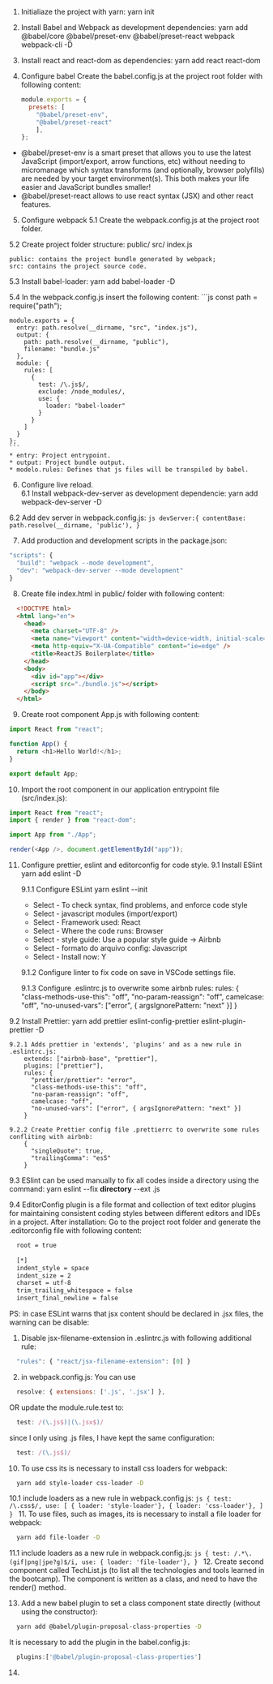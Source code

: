 1. Initialiaze the project with yarn:
  yarn init

2. Install Babel and Webpack as development dependencies: 
  yarn add @babel/core @babel/preset-env @babel/preset-react webpack webpack-cli -D

3. Install react and react-dom as dependencies:
  yarn add react react-dom

4. Configure babel
  Create the babel.config.js at the project root folder with following content:
    ```js
    module.exports = {
      presets: [
        "@babel/preset-env", 
        "@babel/preset-react"
        ],
    };
    ```

  * @babel/preset-env is a smart preset that allows you to use the latest JavaScript (import/export, arrow functions, etc) without needing to micromanage which syntax transforms (and optionally, browser polyfills) are needed by your target environment(s). This both makes your life easier and JavaScript bundles smaller!
  * @babel/preset-react allows to use react syntax (JSX) and other react features.

5. Configure webpack
  5.1 Create the webpack.config.js at the project root folder.
  
  5.2 Create project folder structure:
    public/
    src/
      index.js
  
    public: contains the project bundle generated by webpack;
    src: contains the project source code. 

  5.3 Install babel-loader:
    yarn add babel-loader -D

  5.4 In the webpack.config.js insert the following content:
    ```js
    const path = require("path");

    module.exports = {
      entry: path.resolve(__dirname, "src", "index.js"),
      output: {
        path: path.resolve(__dirname, "public"),
        filename: "bundle.js"
      },
      module: {
        rules: [
          {
            test: /\.js$/,
            exclude: /node_modules/,
            use: {
              loader: "babel-loader"
            }
          }
        ]
      }
    };
    ```
    * entry: Project entrypoint.
    * output: Project bundle output.
    * modelo.rules: Defines that js files will be transpiled by babel.

6. Configure live reload.     
  6.1 Install webpack-dev-server as development dependencie:
    yarn add webpack-dev-server -D

  6.2 Add dev server in webpack.config.js:
    ```js
    devServer:{
      contentBase: path.resolve(__dirname, 'public'),
    }
    ``` 

7. Add production and development scripts in the package.json:
  ```js
  "scripts": {
    "build": "webpack --mode development",
    "dev": "webpack-dev-server --mode development"
  }
  ```   
8. Create file index.html in public/ folder with following content:
  ```html
    <!DOCTYPE html>
    <html lang="en">
      <head>
        <meta charset="UTF-8" />
        <meta name="viewport" content="width=device-width, initial-scale=1.0" />
        <meta http-equiv="X-UA-Compatible" content="ie=edge" />
        <title>ReactJS Boilerplate</title>
      </head>
      <body>
        <div id="app"></div>
        <script src="./bundle.js"></script>
      </body>
    </html>
  ```
9. Create root component App.js with following content:
  ```js
  import React from "react";

  function App() {
    return <h1>Hello World!</h1>;
  }

  export default App;
  ``` 
10. Import the root component in our application entrypoint file (src/index.js):
  ```js
  import React from "react";
  import { render } from "react-dom";

  import App from "./App";

  render(<App />, document.getElementById("app"));
  ```

11. Configure prettier, eslint and editorconfig for code style. 
  9.1 Install ESlint
    yarn add eslint -D

    9.1.1 Configure ESLint
      yarn eslint --init

      - Select - To check syntax, find problems, and enforce code style
      - Select - javascript modules (import/export)
      - Select - Framework used: React
      - Select - Where the code runs: Browser
      - Select - style guide: Use a popular style guide -> Airbnb
      - Select - formato do arquivo config: Javascript
      - Select - Install now: Y

    9.1.2 Configure linter to fix code on save in VSCode settings file.

    9.1.3 Configure .eslintrc.js to overwrite some airbnb rules:
        rules: {
          "class-methods-use-this": "off",
          "no-param-reassign": "off",
          camelcase: "off",
          "no-unused-vars": ["error", { argsIgnorePattern: "next" }]
        }

  9.2 Install Prettier:
    yarn add prettier eslint-config-prettier eslint-plugin-prettier -D

    9.2.1 Adds prettier in 'extends', 'plugins' and as a new rule in .eslintrc.js:
        extends: ["airbnb-base", "prettier"],
        plugins: ["prettier"],
        rules: {
          "prettier/prettier": "error",
          "class-methods-use-this": "off",
          "no-param-reassign": "off",
          camelcase: "off",
          "no-unused-vars": ["error", { argsIgnorePattern: "next" }]
        }

    9.2.2 Create Prettier config file .prettierrc to overwrite some rules confliting with airbnb:
        {
          "singleQuote": true,
          "trailingComma": "es5"
        }

  9.3 ESlint can be used manually to fix all codes inside a directory using the command:
    yarn eslint --fix **directory** --ext .js

  9.4 EditorConfig plugin is a file format and collection of text editor plugins for maintaining consistent coding styles between different editors and IDEs in a project. After installation: Go to the project root folder and generate the .editorconfig file with following content:
  ```bash
    root = true
    
    [*]
    indent_style = space
    indent_size = 2
    charset = utf-8
    trim_trailing_whitespace = false
    insert_final_newline = false
  ```
PS: in case ESLint warns that jsx content should be declared in .jsx files, the warning can be disable:
1. Disable jsx-filename-extension in .eslintrc.js with following additional rule:
    
  ```js
    "rules": { "react/jsx-filename-extension": [0] }
  ```

2. in webpack.config.js:
  You can use 
  ```js
    resolve: { extensions: ['.js', '.jsx'] },
  ```
  OR update the module.rule.test to:
    
  ```js
    test: /(\.js$)|(\.jsx$)/
  ```

  since I only using .js files, I have kept the same configuration:
  
  ```js
    test: /(\.js$)/
  ```

10. To use css its is necessary to install css loaders for webpack:
  ```bash
    yarn add style-loader css-loader -D
  ``` 
  10.1 include loaders as a new rule in webpack.config.js:
    ```js
      {
        test: /\.css$/,
        use: [
          { loader: 'style-loader'},
          { loader: 'css-loader'},
        ]
      }
    ```
11. To use files, such as images, its is necessary to install a file loader for webpack:
  ```bash
    yarn add file-loader -D
  ``` 
  11.1 include loaders as a new rule in webpack.config.js:
    ```js
      {
        test: /.*\.(gif|png|jpe?g)$/i,
        use: { loader: 'file-loader'},
      }
    ```
12. Create second component called TechList.js (to list all the technologies and tools learned in the bootcamp). The component is written as a class, and need to have the render() method.

13. Add a new babel plugin to set a class component state directly (without using the constructor):
  ```bash
    yarn add @babel/plugin-proposal-class-properties -D
  ```
  It is necessary to add the plugin in the babel.config.js:
  ```js
    plugins:['@babel/plugin-proposal-class-properties']
  ```
  
14. 